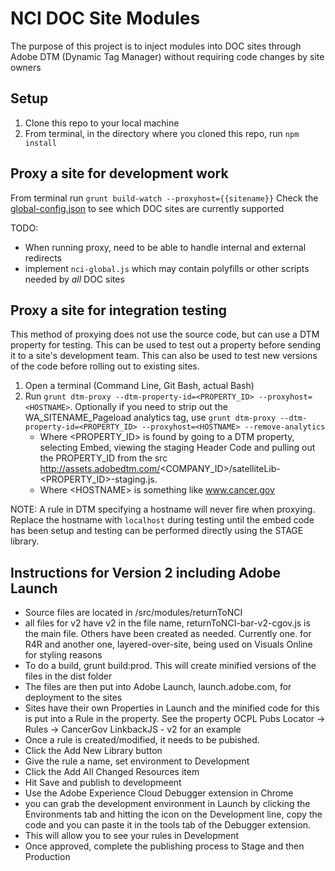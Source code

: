 # NCI DOC Site Modules
The purpose of this project is to inject modules into DOC sites through Adobe DTM (Dynamic Tag Manager) without requiring code changes by site owners

## Setup
1. Clone this repo to your local machine
2. From terminal, in the directory where you cloned this repo, run `npm install`

## Proxy a site for development work
From terminal run `grunt build-watch --proxyhost={{sitename}}`
Check the [global-config.json](https://github.com/NCIOCPL/nci-header-bar/blob/release-1.0/global-config.json) to see which DOC sites are currently supported

TODO:
* When running proxy, need to be able to handle internal and external redirects
* implement `nci-global.js` which may contain polyfills or other scripts needed by _all_ DOC sites

## Proxy a site for integration testing
This method of proxying does not use the source code, but can use a DTM property for testing.  This can be used to test out a property before sending it to a site's development team.  This can also be used to test new versions of the code before rolling out to existing sites.
1. Open a terminal (Command Line, Git Bash, actual Bash)
2. Run `grunt dtm-proxy --dtm-property-id=<PROPERTY_ID> --proxyhost=<HOSTNAME>`.  Optionally if you need to strip out the WA_SITENAME_Pageload analytics tag, use `grunt dtm-proxy --dtm-property-id=<PROPERTY_ID> --proxyhost=<HOSTNAME> --remove-analytics`
   * Where <PROPERTY_ID> is found by going to a DTM property, selecting Embed, viewing the staging Header Code and pulling out the PROPERTY_ID from the src http://assets.adobedtm.com/<COMPANY_ID>/satelliteLib-<PROPERTY_ID>-staging.js.
   * Where &lt;HOSTNAME&gt; is something like www.cancer.gov

NOTE:
A rule in DTM specifying a hostname will never fire when proxying.  Replace the hostname with `localhost` during testing until the embed code has been setup and testing can be performed directly using the STAGE library.

## Instructions for Version 2 including Adobe Launch
* Source files are located in /src/modules/returnToNCI
* all files for v2 have v2 in the file name, returnToNCI-bar-v2-cgov.js is the main file. Others have been created as needed. Currently one. for R4R and another one, layered-over-site, being used on Visuals Online for styling reasons
* To do a build, grunt build:prod. This will create minified versions of the files in the dist folder
* The files are then put into Adobe Launch, launch.adobe.com, for deployment to the sites
* Sites have their own Properties in Launch and the minified code for this is put into a Rule in the property. See the property OCPL Pubs Locator -> Rules -> CancerGov LinkbackJS - v2 for an example
* Once a rule is created/modified, it needs to be pubished.
* Click the Add New Library button
* Give the rule a name, set environment to Development
* Click the Add All Changed Resources item
* Hit Save and publish to developmeent
* Use the Adobe Experience Cloud Debugger extension in Chrome
* you can grab the development environment in Launch by clicking the Environments tab and hitting the icon on the Development line, copy the code and you can paste it in the tools tab of the Debugger extension.
* This will allow you to see your rules in Development
* Once approved, complete the publishing process to Stage and then Production

 
